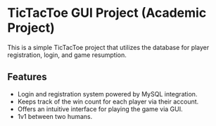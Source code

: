 # TicTacToe GUI Project (Academic Project)

This is a simple TicTacToe project that utilizes the database for player registration, login, and game resumption.

## Features

- Login and registration system powered by MySQL integration.
- Keeps track of the win count for each player via their account.
- Offers an intuitive interface for playing the game via GUI.
- 1v1 between two humans.

